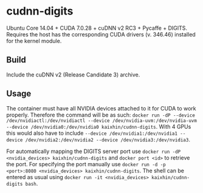 cudnn-digits
============
Ubuntu Core 14.04 + CUDA 7.0.28 + cuDNN v2 RC3 + Pycaffe + DIGITS. Requires the host has the corresponding CUDA drivers (v. 346.46) installed for the kernel module.

Build
-----
Include the cuDNN v2 (Release Candidate 3) archive.

Usage
-----
The container must have all NVIDIA devices attached to it for CUDA to work properly.
Therefore the command will be as such: `docker run -dP --device /dev/nvidiactl:/dev/nvidiactl --device /dev/nvidia-uvm:/dev/nvidia-uvm --device /dev/nvidia0:/dev/nvidia0 kaixhin/cudnn-digits`.
With 4 GPUs this would also have to include `--device /dev/nvidia1:/dev/nvidia1 --device /dev/nvidia2:/dev/nvidia2 --device /dev/nvidia3:/dev/nvidia3`.

For automatically mapping the DIGITS server port use `docker run -dP <nvidia_devices> kaixhin/cudnn-digits` and `docker port <id>` to retrieve the port.
For specifying the port manually use `docker run -d -p <port>:8080 <nvidia_devices> kaixhin/cudnn-digits`.
The shell can be entered as usual using `docker run -it <nvidia_devices> kaixhin/cudnn-digits bash`.
